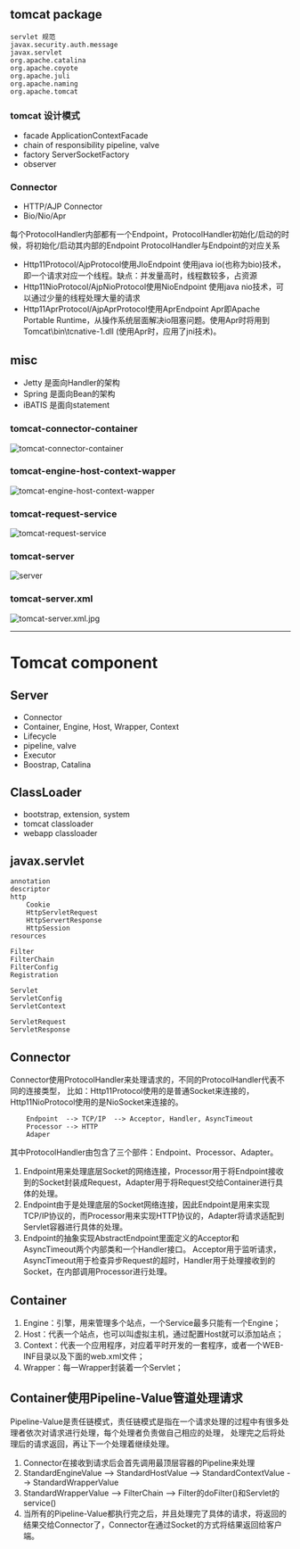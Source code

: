 
## tomcat package
```
servlet 规范
javax.security.auth.message
javax.servlet
org.apache.catalina
org.apache.coyote
org.apache.juli
org.apache.naming
org.apache.tomcat
```
### tomcat 设计模式
* facade ApplicationContextFacade
* chain of responsibility pipeline, valve
* factory ServerSocketFactory
* observer 

### Connector
* HTTP/AJP Connector
* Bio/Nio/Apr

每个ProtocolHandler内部都有一个Endpoint，ProtocolHandler初始化/启动的时候，将初始化/启动其内部的Endpoint
ProtocolHandler与Endpoint的对应关系 
* Http11Protocol/AjpProtocol使用JIoEndpoint 使用java io(也称为bio)技术，即一个请求对应一个线程。缺点：并发量高时，线程数较多，占资源
* Http11NioProtocol/AjpNioProtocol使用NioEndpoint 使用java nio技术，可以通过少量的线程处理大量的请求
* Http11AprProtocol/AjpAprProtocol使用AprEndpoint Apr即Apache Portable Runtime，从操作系统层面解决io阻塞问题。使用Apr时将用到Tomcat\bin\tcnative-1.dll (使用Apr时，应用了jni技术)。

## misc
* Jetty 是面向Handler的架构
* Spring 是面向Bean的架构
* iBATIS 是面向statement 

### tomcat-connector-container
![tomcat-connector-container](./img/tomcat-connector-container.jpg)
### tomcat-engine-host-context-wapper
![tomcat-engine-host-context-wapper](./img/tomcat-engine-host-context-wapper.jpg)
### tomcat-request-service
![tomcat-request-service](./img/tomcat-request-service.jpg)
### tomcat-server
![server](./img/tomcat-server.jpg)
### tomcat-server.xml
![tomcat-server.xml.jpg](./img/tomcat-server.xml.jpg)

***********************************************************************************************

# Tomcat component

## Server

* Connector
* Container, Engine, Host, Wrapper, Context
* Lifecycle
* pipeline, valve
* Executor
* Boostrap, Catalina

## ClassLoader

* bootstrap, extension, system
* tomcat classloader
* webapp classloader

## javax.servlet

```
annotation
descriptor
http
    Cookie
    HttpServletRequest
    HttpServertResponse
    HttpSession
resources

Filter
FilterChain
FilterConfig
Registration

Servlet
ServletConfig
ServletContext

ServletRequest
ServletResponse
```

## Connector

Connector使用ProtocolHandler来处理请求的，不同的ProtocolHandler代表不同的连接类型，
比如：Http11Protocol使用的是普通Socket来连接的，Http11NioProtocol使用的是NioSocket来连接的。

```
    Endpoint  --> TCP/IP  --> Acceptor, Handler, AsyncTimeout
    Processor --> HTTP
    Adaper
```

其中ProtocolHandler由包含了三个部件：Endpoint、Processor、Adapter。
1. Endpoint用来处理底层Socket的网络连接，Processor用于将Endpoint接收到的Socket封装成Request，Adapter用于将Request交给Container进行具体的处理。
2. Endpoint由于是处理底层的Socket网络连接，因此Endpoint是用来实现TCP/IP协议的，而Processor用来实现HTTP协议的，Adapter将请求适配到Servlet容器进行具体的处理。
3. Endpoint的抽象实现AbstractEndpoint里面定义的Acceptor和AsyncTimeout两个内部类和一个Handler接口。
Acceptor用于监听请求，AsyncTimeout用于检查异步Request的超时，Handler用于处理接收到的Socket，在内部调用Processor进行处理。

## Container

1. Engine：引擎，用来管理多个站点，一个Service最多只能有一个Engine； 
2. Host：代表一个站点，也可以叫虚拟主机，通过配置Host就可以添加站点； 
3. Context：代表一个应用程序，对应着平时开发的一套程序，或者一个WEB-INF目录以及下面的web.xml文件； 
4. Wrapper：每一Wrapper封装着一个Servlet；

## Container使用Pipeline-Value管道处理请求

Pipeline-Value是责任链模式，责任链模式是指在一个请求处理的过程中有很多处理者依次对请求进行处理，每个处理者负责做自己相应的处理，
处理完之后将处理后的请求返回，再让下一个处理着继续处理。

1. Connector在接收到请求后会首先调用最顶层容器的Pipeline来处理
2. StandardEngineValue --> StandardHostValue --> StandardContextValue --> StandardWrapperValue
3. StandardWrapperValue --> FilterChain --> Filter的doFilter()和Servlet的service()
4. 当所有的Pipeline-Value都执行完之后，并且处理完了具体的请求，将返回的结果交给Connector了，Connector在通过Socket的方式将结果返回给客户端。

